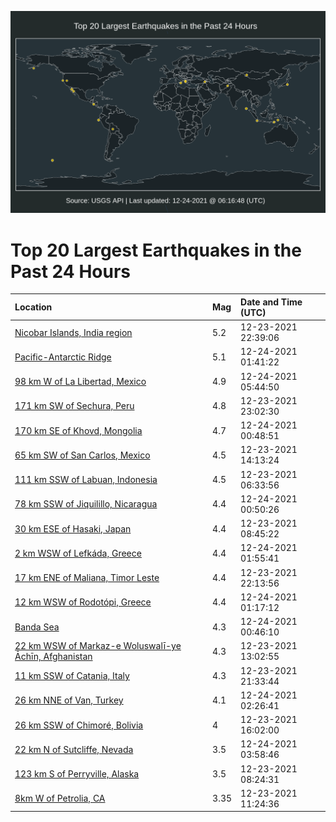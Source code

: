 ![Map](./map.png)

# Top 20 Largest Earthquakes in the Past 24 Hours

| Location | Mag | Date and Time (UTC) |
|:---|:---|:---|
| [Nicobar Islands, India region](https://earthquake.usgs.gov/earthquakes/eventpage/us6000gexl) | 5.2 | 12-23-2021 22:39:06 |
| [Pacific-Antarctic Ridge](https://earthquake.usgs.gov/earthquakes/eventpage/us6000geys) | 5.1 | 12-24-2021 01:41:22 |
| [98 km W of La Libertad, Mexico](https://earthquake.usgs.gov/earthquakes/eventpage/us6000gezr) | 4.9 | 12-24-2021 05:44:50 |
| [171 km SW of Sechura, Peru](https://earthquake.usgs.gov/earthquakes/eventpage/us6000gexr) | 4.8 | 12-23-2021 23:02:30 |
| [170 km SE of Khovd, Mongolia](https://earthquake.usgs.gov/earthquakes/eventpage/us6000geyb) | 4.7 | 12-24-2021 00:48:51 |
| [65 km SW of San Carlos, Mexico](https://earthquake.usgs.gov/earthquakes/eventpage/us6000gett) | 4.5 | 12-23-2021 14:13:24 |
| [111 km SSW of Labuan, Indonesia](https://earthquake.usgs.gov/earthquakes/eventpage/us6000gerz) | 4.5 | 12-23-2021 06:33:56 |
| [78 km SSW of Jiquilillo, Nicaragua](https://earthquake.usgs.gov/earthquakes/eventpage/us6000geyi) | 4.4 | 12-24-2021 00:50:26 |
| [30 km ESE of Hasaki, Japan](https://earthquake.usgs.gov/earthquakes/eventpage/us6000gess) | 4.4 | 12-23-2021 08:45:22 |
| [2 km WSW of Lefkáda, Greece](https://earthquake.usgs.gov/earthquakes/eventpage/us6000geyt) | 4.4 | 12-24-2021 01:55:41 |
| [17 km ENE of Maliana, Timor Leste](https://earthquake.usgs.gov/earthquakes/eventpage/us6000gexi) | 4.4 | 12-23-2021 22:13:56 |
| [12 km WSW of Rodotópi, Greece](https://earthquake.usgs.gov/earthquakes/eventpage/us6000geyk) | 4.4 | 12-24-2021 01:17:12 |
| [Banda Sea](https://earthquake.usgs.gov/earthquakes/eventpage/us6000gey9) | 4.3 | 12-24-2021 00:46:10 |
| [22 km WSW of Markaz-e Woluswalī-ye Āchīn, Afghanistan](https://earthquake.usgs.gov/earthquakes/eventpage/us6000geti) | 4.3 | 12-23-2021 13:02:55 |
| [11 km SSW of Catania, Italy](https://earthquake.usgs.gov/earthquakes/eventpage/us6000gex4) | 4.3 | 12-23-2021 21:33:44 |
| [26 km NNE of Van, Turkey](https://earthquake.usgs.gov/earthquakes/eventpage/us6000gez1) | 4.1 | 12-24-2021 02:26:41 |
| [26 km SSW of Chimoré, Bolivia](https://earthquake.usgs.gov/earthquakes/eventpage/us6000geul) | 4 | 12-23-2021 16:02:00 |
| [22 km N of Sutcliffe, Nevada](https://earthquake.usgs.gov/earthquakes/eventpage/nn00830439) | 3.5 | 12-24-2021 03:58:46 |
| [123 km S of Perryville, Alaska](https://earthquake.usgs.gov/earthquakes/eventpage/us6000gesp) | 3.5 | 12-23-2021 08:24:31 |
| [8km W of Petrolia, CA](https://earthquake.usgs.gov/earthquakes/eventpage/nc73667941) | 3.35 | 12-23-2021 11:24:36 |
